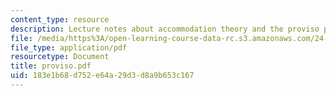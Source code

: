 ```yaml
---
content_type: resource
description: Lecture notes about accommodation theory and the proviso problem.
file: /media/https%3A/open-learning-course-data-rc.s3.amazonaws.com/24-954-pragmatics-in-linguistic-theory-fall-2006/183e1b68d752e64a29d3d8a9b653c167_proviso.pdf
file_type: application/pdf
resourcetype: Document
title: proviso.pdf
uid: 183e1b68-d752-e64a-29d3-d8a9b653c167
---
```

